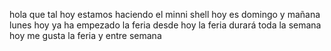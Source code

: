 hola que tal
hoy estamos haciendo
el minni shell
hoy es domingo
y mañana lunes
hoy ya ha empezado la feria
desde hoy la feria durará toda la semana
hoy me gusta la feria y entre semana
